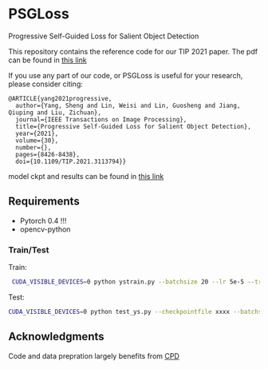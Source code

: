 # PSGLoss
Progressive Self-Guided Loss for Salient Object Detection

This repository contains the reference code for our TIP 2021 paper. The pdf can be found in [this link](https://arxiv.org/pdf/2101.02412.pdf)

If you use any part of our code, or PSGLoss is useful for your research, please consider citing:
```
@ARTICLE{yang2021progressive,
  author={Yang, Sheng and Lin, Weisi and Lin, Guosheng and Jiang, Qiuping and Liu, Zichuan},
  journal={IEEE Transactions on Image Processing}, 
  title={Progressive Self-Guided Loss for Salient Object Detection}, 
  year={2021},
  volume={30},
  number={},
  pages={8426-8438},
  doi={10.1109/TIP.2021.3113794}}
```

model ckpt and results can be found in [this link](https://drive.google.com/file/d/1aVp6oM1Qrv5cO97oFqOGbz3IwDqmgsNE/view?usp=sharing) 

## Requirements
* Pytorch 0.4 !!!
* opencv-python

### Train/Test 
Train:
```bash
 CUDA_VISIBLE_DEVICES=0 python ystrain.py --batchsize 20 --lr 5e-5 --trainsize 352 --loss dicebce --randomflip --psgloss 
```

Test:
```bash
CUDA_VISIBLE_DEVICES=0 python test_ys.py --checkpointfile xxxx --batchsize 20 --lr 5e-5  --loss dicebce --testsize 352
```

## Acknowledgments
Code and data prepration largely benefits from [CPD](https://github.com/wuzhe71/CPD)
